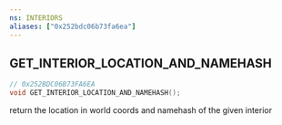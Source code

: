 ```yaml
---
ns: INTERIORS
aliases: ["0x252bdc06b73fa6ea"]
---
```

## GET_INTERIOR_LOCATION_AND_NAMEHASH

```c
// 0x252BDC06B73FA6EA
void GET_INTERIOR_LOCATION_AND_NAMEHASH();
```

return the location in world coords and namehash of the given interior

